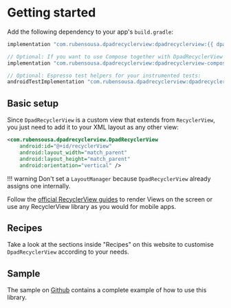 # Getting started

Add the following dependency to your app's `build.gradle`:

```groovy
implementation "com.rubensousa.dpadrecyclerview:dpadrecyclerview:{{ dpadrecyclerview.version }}"

// Optional: If you want to use Compose together with DpadRecyclerView
implementation "com.rubensousa.dpadrecyclerview:dpadrecyclerview-compose:{{ dpadrecyclerview.version }}"

// Optional: Espresso test helpers for your instrumented tests:
androidTestImplementation "com.rubensousa.dpadrecyclerview:dpadrecyclerview-testing:{{ dpadrecyclerview.version }}"
```

## Basic setup

Since `DpadRecyclerView` is a custom view that extends from `RecyclerView`, you just need to add it to your XML layout as any other view:

```xml linenums="1"
<com.rubensousa.dpadrecyclerview.DpadRecyclerView
    android:id="@+id/recyclerView"
    android:layout_width="match_parent"
    android:layout_height="match_parent"
    android:orientation="vertical" />
```

!!! warning 
    Don't set a `LayoutManager` because `DpadRecyclerView` already assigns one internally.

Follow the [official RecyclerView guides](https://developer.android.com/develop/ui/views/layout/recyclerview) to render Views on the screen or use any RecyclerView library as you would for mobile apps.

## Recipes

Take a look at the sections inside "Recipes" on this website to customise `DpadRecyclerView` according to your needs.

## Sample

The sample on [Github](https://github.com/rubensousa/DpadRecyclerView) contains a complete example of 
how to use this library. 